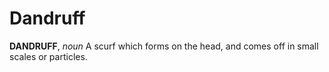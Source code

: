 # Dandruff

**DANDRUFF**, _noun_ A scurf which forms on the head, and comes off in small scales or particles.